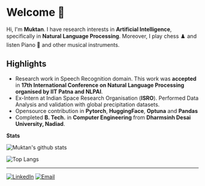 # Welcome 👋

Hi, I'm <b>Muktan</b>. I have research interests in <b>Artificial Intelligence</b>, specifically in **Natural Language Processing**. Moreover, I play chess ♟️ and listen Piano 🎹 and other musical instruments.

## Highlights

- Research work in Speech Recognition domain. This work was **accepted** in **17th International Conference on Natural Language Processing organised by IIT Patna and NLPAI**.
- Ex-Intern at Indian Space Research Organisation (**ISRO**). Performed Data Analysis and validation with global precipitation datasets.
- Opensource contribution in **Pytorch**, **HuggingFace**, **Optuna** and **Pandas**
- Completed **B. Tech.** in **Computer Engineering** from **Dharmsinh Desai University, Nadiad**.

**Stats**

![Muktan's github stats](https://github-readme-stats.vercel.app/api?username=Muktan&show_icons=true&theme=dark)

![Top Langs](https://github-readme-stats.vercel.app/api/top-langs/?username=Muktan&layout=compact&theme=dark)



---

<a href="https://www.linkedin.com/in/muktan-patel/" target="_blank"><img src="https://img.shields.io/badge/LinkedIn-0077B5?style=for-the-badge&logo=linkedin&logoColor=white" alt="LinkedIn"></a>
<a href="mailto:muktan123@gmail.com" target="_blank"><img src="https://img.shields.io/badge/Gmail-D14836?style=for-the-badge&logo=gmail&logoColor=white" alt="Email"></a>
